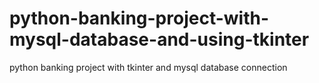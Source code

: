 # python-banking-project-with-mysql-database-and-using-tkinter
python banking project with tkinter and mysql database connection
